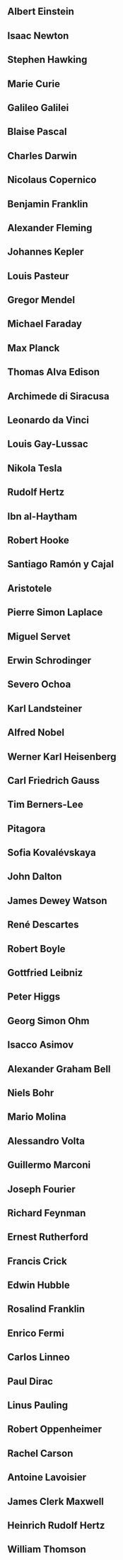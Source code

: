 ## Albert Einstein
## Isaac Newton
## Stephen Hawking
## Marie Curie
## Galileo Galilei
## Blaise Pascal
## Charles Darwin
## Nicolaus Copernico
## Benjamin Franklin
## Alexander Fleming
## Johannes Kepler
## Louis Pasteur
## Gregor Mendel
## Michael Faraday
## Max Planck
## Thomas Alva Edison
## Archimede di Siracusa
## Leonardo da Vinci
## Louis Gay-Lussac
## Nikola Tesla
## Rudolf Hertz
## Ibn al-Haytham
## Robert Hooke
## Santiago Ramón y Cajal
## Aristotele
## Pierre Simon Laplace
## Miguel Servet
## Erwin Schrodinger
## Severo Ochoa
## Karl Landsteiner
## Alfred Nobel
## Werner Karl Heisenberg
## Carl Friedrich Gauss
## Tim Berners-Lee
## Pitagora
## Sofia Kovalévskaya
## John Dalton
## James Dewey Watson
## René Descartes
## Robert Boyle
## Gottfried Leibniz
## Peter Higgs
## Georg Simon Ohm
## Isacco Asimov
## Alexander Graham Bell
## Niels Bohr
## Mario Molina
## Alessandro Volta
## Guillermo Marconi
## Joseph Fourier
## Richard Feynman
## Ernest Rutherford
## Francis Crick
## Edwin Hubble
## Rosalind Franklin
## Enrico Fermi
## Carlos Linneo
## Paul Dirac
## Linus Pauling
## Robert Oppenheimer
## Rachel Carson
## Antoine Lavoisier
## James Clerk Maxwell
## Heinrich Rudolf Hertz
## William Thomson
